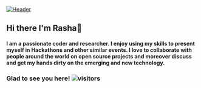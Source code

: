 [![Header](https://raw.githubusercontent.com/rashafathima/<OWNER>/<OWNER>/readme_header.png "Header")](https://some-url.dev/)


## Hi there I'm Rasha👋



#### I am a passionate coder and researcher. I enjoy using my skills to present myself in Hackathons and other similar events. I love to collaborate with people around the world on open source projects and moreover discuss and get my hands dirty on the emerging and new technology.


### Glad to see you here! <span>![visitors](https://visitor-badge.glitch.me/badge?page_id=${rashafathima})</span>  

<!--
**rashafathima/rashafathima** is a ✨ _special_ ✨ repository because its `README.md` (this file) appears on your GitHub profile.

Here are some ideas to get you started:

- 🔭 I’m currently working on ...
- 🌱 I’m currently learning ...
- 👯 I’m looking to collaborate on ...
- 🤔 I’m looking for help with ...
- 💬 Ask me about ...
- 📫 How to reach me: ...
- 😄 Pronouns: ...
- ⚡ Fun fact: ...
-->
